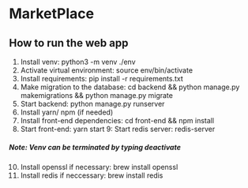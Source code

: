# MarketPlace

## How to run the web app

1. Install venv: python3 -m venv ./env
2. Activate virtual environment: source env/bin/activate
3. Install requirements: pip install -r requirements.txt
4. Make migration to the database: cd backend && python manage.py makemigrations && python manage.py migrate
5. Start backend: python manage.py runserver
6. Install yarn/ npm (if needed)
7. Install front-end dependencies: cd front-end && npm install 
8. Start front-end: yarn start
9: Start redis server: redis-server 

##### Note: Venv can be terminated by typing deactivate 
10. Install openssl if necessary: brew install openssl
11. Install redis if neccessary: brew install redis 
